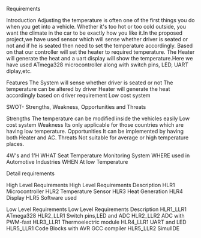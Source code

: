 Requirements

Introduction
Adjusting the temperature is often one of the first things you do when you get into a vehicle. Whether it's too hot or too cold outside, you want the climate in the car to be exactly how you like it.In the proposed project,we have used sensor which will sense whether driver is seated or not and if he is seated then need to set the temperature accordingly. Based on that our controller will set the heater to required temperature. The Heater will generate the heat and a uart display will show the temperature.Here we have used ATmega328 microcontroller along with switch pins, LED, UART diplay,etc.

Features
The System will sense whether driver is seated or not
The temperature can be altered by driver
Heater will generate the heat accordingly based on driver requirement
Low cost system

SWOT- Strengths, Weakness, Opportunities and Threats

Strengths
The temperature can be modified inside the vehicles easily
Low cost system
Weakness
Its only applicable for those countries which are having low temperature.
Opportunities
It can be implemented by having both Heater and AC.
Threats
Not suitable for average or high temperature places.

4W's and 1'H
WHAT
Seat Temperature Monitoring System
WHERE
used in Automotive Industries
WHEN
At low Temperature

Detail requirements

High Level Requirements
High Level Requirements	Description
HLR1	Microcontroller
HLR2	Temperature Sensor
HLR3	Heat Generation
HLR4	Display
HLR5	Software used

Low Level Requirements
Low Level Requirements	Description
HLR1_LLR1	ATmega328
HLR2_LLR1	Switch pins,LED and ADC
HLR2_LLR2	ADC with PWM-fast
HLR3_LLR1	Thermoelectric module
HLR4_LLR1	UART and LED
HLR5_LLR1	Code Blocks with AVR GCC compiler
HLR5_LLR2	SimulIDE
